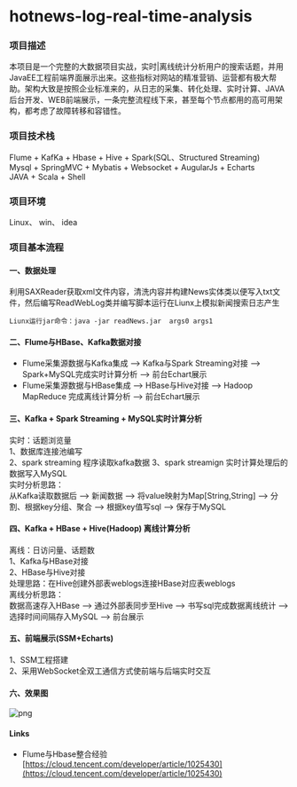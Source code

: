 # hotnews-log-real-time-analysis

### 项目描述    
本项目是一个完整的大数据项目实战，实时|离线统计分析用户的搜索话题，并用JavaEE工程前端界面展示出来。这些指标对网站的精准营销、运营都有极大帮助。架构大致是按照企业标准来的，从日志的采集、转化处理、实时计算、JAVA后台开发、WEB前端展示，一条完整流程线下来，甚至每个节点都用的高可用架构，都考虑了故障转移和容错性。

### 项目技术栈   
Flume + KafKa + Hbase + Hive + Spark(SQL、Structured Streaming)    
Mysql + SpringMVC + Mybatis + Websocket + AugularJs + Echarts    
JAVA + Scala + Shell   

### 项目环境    
Linux、 win、 idea   

### 项目基本流程
#### 一、数据处理
利用SAXReader获取xml文件内容，清洗内容并构建News实体类以便写入txt文件，然后编写ReadWebLog类并编写脚本运行在Liunx上模拟新闻搜索日志产生
~~~
Liunx运行jar命令：java -jar readNews.jar  args0 args1
~~~

#### 二、Flume与HBase、Kafka数据对接    
* Flume采集源数据与Kafka集成 --> Kafka与Spark Streaming对接 --> Spark+MySQL完成实时计算分析  -->  前台Echart展示     
* Flume采集源数据与HBase集成 -->  HBase与Hive对接  -->  Hadoop MapReduce 完成离线计算分析  -->  前台Echart展示
  

#### 三、Kafka + Spark Streaming + MySQL实时计算分析
实时：话题浏览量       
1、数据库连接池编写    
2、spark streaming 程序读取kafka数据
3、spark streamign 实时计算处理后的数据写入MySQL       
实时分析思路：          
从Kafka读取数据后 --> 新闻数据 --> 将value映射为Map[String,String] --> 分割、根据key分组、聚合 --> 根据key值写sql --> 保存于MySQL


#### 四、Kafka + HBase + Hive(Hadoop) 离线计算分析
离线：日访问量、话题数    
1、Kafka与HBase对接   
2、HBase与Hive对接  
处理思路：在Hive创建外部表weblogs连接HBase对应表weblogs      
离线分析思路：    
数据高速存入HBase --> 通过外部表同步至Hive --> 书写sql完成数据离线统计 --> 选择时间间隔存入MySQL --> 前台展示          


#### 五、前端展示(SSM+Echarts) 
1、SSM工程搭建       
2、采用WebSocket全双工通信方式使前端与后端实时交互



#### 六、效果图    
![png](/png)  




#### Links
* Flume与Hbase整合经验    
[https://cloud.tencent.com/developer/article/1025430](https://cloud.tencent.com/developer/article/1025430)


